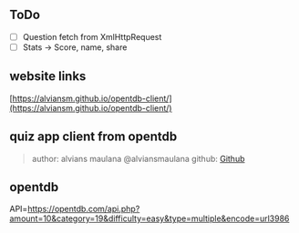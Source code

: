 ## ToDo
- [ ] Question fetch from XmlHttpRequest
- [ ] Stats -> Score, name, share

## website links
[https://alviansm.github.io/opentdb-client/](https://alviansm.github.io/opentdb-client/)

## quiz app client from opentdb
> author: alvians maulana @alviansmaulana
> github: [Github](https://github.com/alviansm)

## opentdb
API=https://opentdb.com/api.php?amount=10&category=19&difficulty=easy&type=multiple&encode=url3986